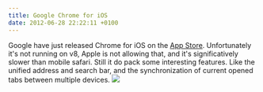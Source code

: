 ```yaml
---
title: Google Chrome for iOS
date: 2012-06-28 22:22:11 +0100
---
```


Google have just released Chrome for iOS on the [App Store](http://itunes.apple.com/us/app/chrome/id535886823).
Unfortunately it's not running on v8, Apple is not allowing that, and it's significatively slower than mobile safari. Still it do pack some interesting features. Like the unified address and search bar, and the synchronization of  current opened tabs between multiple devices.
![](https://dl.dropbox.com/u/116832/federicoweber.com/20120628-221534-NT-0-ios-chrome.png)